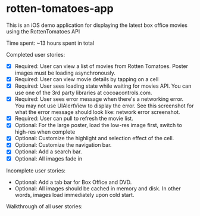 rotten-tomatoes-app
===================

This is an iOS demo application for displaying the latest box office movies using the RottenTomatoes API

Time spent: ~13 hours spent in total

Completed user stories:

- [x] Required: User can view a list of movies from Rotten Tomatoes. Poster images must be loading asynchronously.
- [x] Required: User can view movie details by tapping on a cell
- [x] Required: User sees loading state while waiting for movies API. You can use one of the 3rd party libraries at cocoacontrols.com.
- [x] Required: User sees error message when there's a networking error. You may not use UIAlertView to display the error. See this screenshot for what the error message should look like: network error screenshot.
- [x] Required: User can pull to refresh the movie list.
- [x] Optional: For the large poster, load the low-res image first, switch to high-res when complete
- [x] Optional: Customize the highlight and selection effect of the cell.
- [x] Optional: Customize the navigation bar.
- [x] Optional: Add a search bar.
- [x] Optional: All images fade in

Incomplete user stories:
- Optional: Add a tab bar for Box Office and DVD.
- Optional: All images should be cached in memory and disk. In other words, images load immediately upon cold start.

Walkthrough of all user stories:
